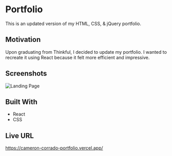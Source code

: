 # Portfolio

This is an updated version of my HTML, CSS, & jQuery portfolio.

## Motivation

Upon graduating from Thinkful, I decided to update my portfolio. I wanted to recreate it using React because it felt more efficient and impressive.

## Screenshots

![Landing Page](https://i.imgur.com/I3oyQzT.png)

## Built With

- React
- CSS

## Live URL

https://cameron-corrado-portfolio.vercel.app/
